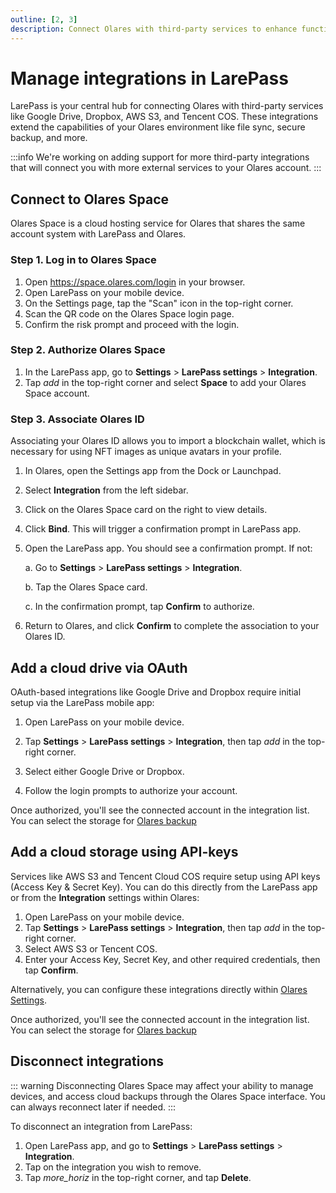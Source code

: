 ```yaml
---
outline: [2, 3]
description: Connect Olares with third-party services to enhance functionality. Learn how to integrate, authorize, and manage connected services for seamless data synchronization.
---
```


# Manage integrations in LarePass

LarePass is your central hub for connecting Olares with third-party services like Google Drive, Dropbox, AWS S3, and Tencent COS. These integrations extend the capabilities of your Olares environment like file sync, secure backup, and more.

:::info
We're working on adding support for more third-party integrations that will connect you with more external services to your Olares account.
:::

## Connect to Olares Space

Olares Space is a cloud hosting service for Olares that shares the same account system with LarePass and Olares.

### Step 1. Log in to Olares Space

1. Open https://space.olares.com/login in your browser.
2. Open LarePass on your mobile device.
3. On the Settings page, tap the "Scan" icon in the top-right corner.
4. Scan the QR code on the Olares Space login page.
5. Confirm the risk prompt and proceed with the login.

### Step 2. Authorize Olares Space

1. In the LarePass app, go to **Settings** > **LarePass settings** > **Integration**.
2. Tap <i class="material-symbols-outlined">add</i> in the top-right corner and select **Space** to add your Olares Space account.

### Step 3. Associate Olares ID
Associating your Olares ID allows you to import a blockchain wallet, which is necessary for using NFT images as unique avatars in your profile.

1. In Olares, open the Settings app from the Dock or Launchpad.
2. Select **Integration** from the left sidebar.
3. Click on the Olares Space card on the right to view details.
4. Click **Bind**. This will trigger a confirmation prompt in LarePass app.
5. Open the LarePass app. You should see a confirmation prompt. If not:

   a. Go to **Settings** > **LarePass settings** > **Integration**.

   b. Tap the Olares Space card.

   c. In the confirmation prompt, tap **Confirm** to authorize.
6. Return to Olares, and click **Confirm** to complete the association to your Olares ID.

## Add a cloud drive via OAuth

OAuth-based integrations like Google Drive and Dropbox require initial setup via the LarePass mobile app:

1. Open LarePass on your mobile device.

2. Tap **Settings** > **LarePass settings** > **Integration**, then tap <i class="material-symbols-outlined">add</i> in the top-right corner.

3. Select either Google Drive or Dropbox.

4. Follow the login prompts to authorize your account.

Once authorized, you'll see the connected account in the integration list. You can select the storage for [Olares backup](../olares/settings/backup.md)

## Add a cloud storage using API-keys

Services like AWS S3 and Tencent Cloud COS require setup using API keys (Access Key & Secret Key). You can do this directly from the LarePass app or from the **Integration** settings within Olares:

1. Open LarePass on your mobile device.
2. Tap **Settings** > **LarePass settings** > **Integration**, then tap <i class="material-symbols-outlined">add</i> in the top-right corner.
3. Select AWS S3 or Tencent COS.
4. Enter your Access Key, Secret Key, and other required credentials, then tap **Confirm**.

Alternatively, you can configure these integrations directly within [Olares Settings](/manual/olares/settings/integrations.md). 

Once authorized, you'll see the connected account in the integration list. You can select the storage for [Olares backup](../olares/settings/backup.md)

## Disconnect integrations
::: warning
Disconnecting Olares Space may affect your ability to manage devices, and access cloud backups through the Olares Space interface.
You can always reconnect later if needed.
:::

To disconnect an integration from LarePass:

1. Open LarePass app, and go to **Settings** > **LarePass settings** > **Integration**.
2. Tap on the integration you wish to remove.
3. Tap <i class="material-symbols-outlined">more_horiz</i> in the top-right corner, and tap **Delete**.
